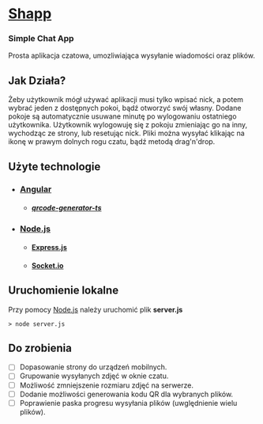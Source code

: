 # [Shapp](https://evening-spire-47274.herokuapp.com/)
### Simple Chat App
  Prosta aplikacja czatowa, umozliwiająca wysyłanie wiadomości oraz plików.
  
  
## Jak Działa?
Żeby użytkownik mógł używać aplikacji musi tylko wpisać nick, a potem wybrać jeden z dostępnych pokoi, bądź otworzyć swój własny.
Dodane pokoje są automatycznie usuwane minutę po wylogowaniu ostatniego użytkownika.
Użytkownik wylogowuję się z pokoju zmieniając go na inny, wychodząc ze strony, lub resetując nick.
Pliki można wysyłać klikając na ikonę w prawym dolnych rogu czatu, bądź metodą drag'n'drop.

## Użyte technologie

- ### [Angular](https://angular.io/)
  - ##### [qrcode-generator-ts](https://www.npmjs.com/package/qrcode-generator-ts)
- ### [Node.js](https://nodejs.org/en/)
  - #### [Express.js](https://expressjs.com/)
  - #### [Socket.io](https://socket.io/)
## Uruchomienie lokalne
  Przy pomocy [Node.js](https://nodejs.org/en/) należy uruchomić plik **server.js**
  
```
> node server.js
```
  
## Do zrobienia
- [ ] Dopasowanie strony do urządzeń mobilnych.
- [ ] Grupowanie wysyłanych zdjęć w oknie czatu.
- [ ] Możliwość zmniejszenie rozmiaru zdjęć na serwerze.
- [ ] Dodanie możliwości generowania kodu QR dla wybranych plików.
- [ ] Poprawienie paska progresu wysyłania plików (uwględnienie wielu plików).
